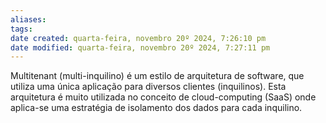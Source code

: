 ```yaml
---
aliases: 
tags: 
date created: quarta-feira, novembro 20º 2024, 7:26:10 pm
date modified: quarta-feira, novembro 20º 2024, 7:27:11 pm
---
```

Multitenant (multi-inquilino) é um estilo de arquitetura de software, que utiliza uma única aplicação para diversos clientes (inquilinos). Esta arquitetura é muito utilizada no conceito de cloud-computing (SaaS) onde aplica-se uma estratégia de isolamento dos dados para cada inquilino.
